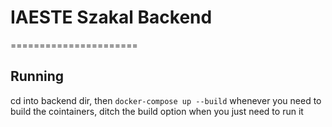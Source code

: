 # IAESTE Szakal Backend
======================
## Running
cd into backend dir, then
```docker-compose up --build```
whenever you need to build the cointainers, ditch the build option when you just need to run it
